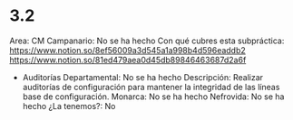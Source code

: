 # 3.2

Area: CM
Campanario: No se ha hecho
Con qué cubres esta subpráctica: https://www.notion.so/8ef56009a3d545a1a998b4d596eaddb2
https://www.notion.so/81ed479aea0d45db89846463687d2a6f 
- Auditorías
Departamental: No se ha hecho
Descripción: Realizar auditorías de configuración para mantener la integridad de las líneas base de configuración.
Monarca: No se ha hecho
Nefrovida: No se ha hecho
¿La tenemos?: No